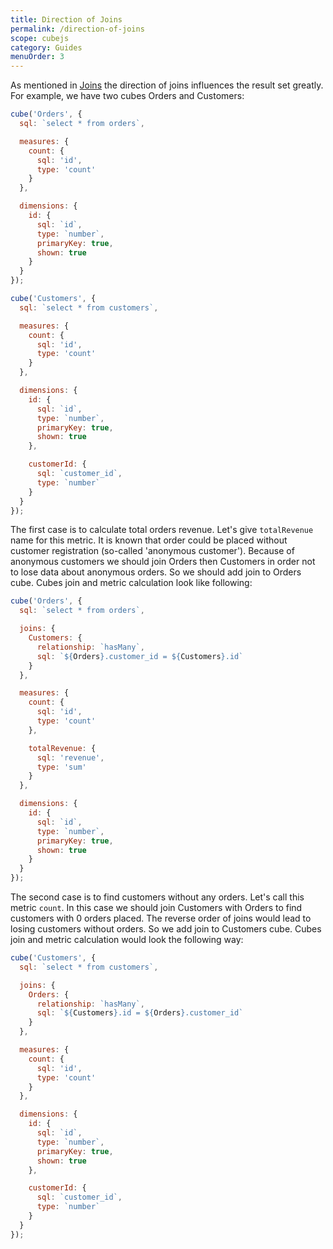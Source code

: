 ```yaml
---
title: Direction of Joins
permalink: /direction-of-joins
scope: cubejs
category: Guides
menuOrder: 3
---
```


As mentioned in [Joins](/joins) the direction of joins influences the result set greatly. For example, we have two cubes Orders and Customers:

```javascript
cube('Orders', {
  sql: `select * from orders`,

  measures: {
    count: {
      sql: 'id',
      type: 'count'
    }
  },

  dimensions: {
    id: {
      sql: `id`,
      type: `number`,
      primaryKey: true,
      shown: true
    }
  }
});
```

```javascript
cube('Customers', {
  sql: `select * from customers`,

  measures: {
    count: {
      sql: 'id',
      type: 'count'
    }
  },

  dimensions: {
    id: {
      sql: `id`,
      type: `number`,
      primaryKey: true,
      shown: true
    },

    customerId: {
      sql: `customer_id`,
      type: `number`
    }
  }
});
```

The first case is to calculate total orders revenue. Let's give `totalRevenue` name for this metric. It is known that order could be placed without customer registration (so-called 'anonymous customer'). Because of anonymous customers we should join Orders then Customers in order not to lose data about anonymous orders. So we should add join to Orders cube. Cubes join and metric calculation look like following:

```javascript
cube('Orders', {
  sql: `select * from orders`,

  joins: {
    Customers: {
      relationship: `hasMany`,
      sql: `${Orders}.customer_id = ${Customers}.id`
    }
  },

  measures: {
    count: {
      sql: 'id',
      type: 'count'
    },

    totalRevenue: {
      sql: 'revenue',
      type: 'sum'
    }
  },

  dimensions: {
    id: {
      sql: `id`,
      type: `number`,
      primaryKey: true,
      shown: true
    }
  }
});
```

The second case is to find customers without any orders. Let's call this metric `count`. In this case we should join Customers with Orders to find customers with 0 orders placed. The reverse order of joins would lead to losing customers without orders. So we add join to Customers cube. Cubes join and metric calculation would look the following way:

```javascript
cube('Customers', {
  sql: `select * from customers`,

  joins: {
    Orders: {
      relationship: `hasMany`,
      sql: `${Customers}.id = ${Orders}.customer_id`
    }
  },

  measures: {
    count: {
      sql: 'id',
      type: 'count'
    }
  },

  dimensions: {
    id: {
      sql: `id`,
      type: `number`,
      primaryKey: true,
      shown: true
    },

    customerId: {
      sql: `customer_id`,
      type: `number`
    }
  }
});
```
